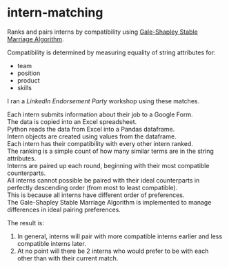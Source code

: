 # intern-matching

Ranks and pairs interns by compatibility using [Gale-Shapley Stable Marriage Algorithm](https://en.wikipedia.org/wiki/Stable_marriage_problem#Algorithm).

Compatibility is determined by measuring equality of string attributes for:
  
  - team
  - position
  - product
  - skills

I ran a *LinkedIn Endorsement Party* workshop using these matches.

Each intern submits information about their job to a Google Form.\
The data is copied into an Excel spreadsheet.\
Python reads the data from Excel into a Pandas dataframe.\
Intern objects are created using values from the dataframe.\
Each intern has their compatibility with every other intern ranked.\
The ranking is a simple count of how many similar terms are in the string attributes.\
Interns are paired up each round, beginning with their most compatible counterparts.\
All interns cannot possible be paired with their ideal counterparts in perfectly descending order (from most to least compatible).\
This is because all interns have different order of preferences.\
The Gale-Shapley Stable Marriage Algorithm is implemented to manage differences in ideal pairing preferences.

The result is:
  1) In general, interns will pair with more compatible interns earlier and less compatible interns later.
  2) At no point will there be 2 interns who would prefer to be with each other than with their current match.